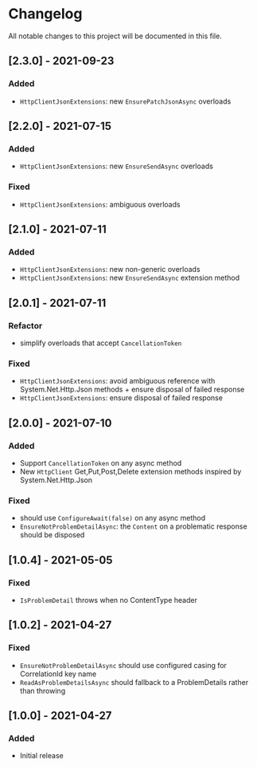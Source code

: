 # Changelog

All notable changes to this project will be documented in this file.

## [2.3.0] - 2021-09-23

### Added

- `HttpClientJsonExtensions`: new `EnsurePatchJsonAsync` overloads

## [2.2.0] - 2021-07-15

### Added

- `HttpClientJsonExtensions`: new `EnsureSendAsync` overloads

### Fixed

- `HttpClientJsonExtensions`: ambiguous overloads

## [2.1.0] - 2021-07-11

### Added

- `HttpClientJsonExtensions`: new non-generic overloads
- `HttpClientJsonExtensions`: new `EnsureSendAsync` extension method

## [2.0.1] - 2021-07-11

### Refactor

- simplify overloads that accept `CancellationToken`

### Fixed

- `HttpClientJsonExtensions`: avoid ambiguous reference with System.Net.Http.Json methods + ensure disposal of failed response
- `HttpClientJsonExtensions`: ensure disposal of failed response

## [2.0.0] - 2021-07-10

### Added

- Support `CancellationToken` on any async method
- New `HttpClient` Get,Put,Post,Delete extension methods inspired by System.Net.Http.Json

### Fixed

- should use `ConfigureAwait(false)` on any async method
- `EnsureNotProblemDetailAsync`: the `Content` on a problematic response should be disposed

## [1.0.4] - 2021-05-05

### Fixed

- `IsProblemDetail` throws when no ContentType header

## [1.0.2] - 2021-04-27

### Fixed

- `EnsureNotProblemDetailAsync` should use configured casing for CorrelationId key name
- `ReadAsProblemDetailsAsync` should fallback to a ProblemDetails rather than throwing

## [1.0.0] - 2021-04-27

### Added

- Initial release
